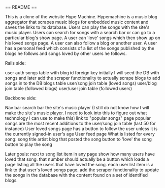 == README ==

This is a clone of the website Hype Machine. Hypemachine is a music blog aggregator that scrapes music blogs for embedded music content and saves the links to its database. Users can play the songs with the site's music player. Users can search for songs with a search bar or can go to a particular blog's show page.  A user can 'love' songs which then show up on his loved songs page. A user can also follow a blog or another user. A user has a personal feed which consists of a list of the songs published by the blogs he follows and songs loved by other users he follows.

Rails side:

user auth
songs table with blog id foreign key
initially I will seed the DB with songs and later add the scraper functionality to actually scrape blogs to add songs in to the DB
blogs table
user/song join table (loved songs)
user/blog join table (followed blogs)
user/user join table (followed users)

Backbone side:

Nav bar
search bar
the site's music player
(I still do not know how I will make the site's music player. I need to look into this to figure out what technology I can use to make this)
link to "popular songs" page
popular songs are the most recent additions to the user/song join table (last 50 for instance)
User loved songs page
has a button to follow the user unless it is the currently signed-in user's age
User feed page
What is listed for every song:
song title
artist
blog that posted the song
button to 'love' the song
button to play the song

Later goals:
next to song list item in any page show how many users have loved that song.
that number should actually be a button which loads a page listing all the users that have loved the song.
each user list item is a link to that user's loved songs page.
add the scraper functionality to update the songs in the database with the content found on a set of identified blogs.
